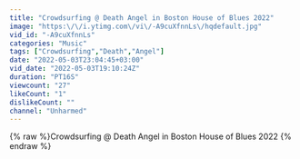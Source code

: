 ```yaml
---
title: "Crowdsurfing @ Death Angel in Boston House of Blues 2022"
image: "https:\/\/i.ytimg.com\/vi\/-A9cuXfnnLs\/hqdefault.jpg"
vid_id: "-A9cuXfnnLs"
categories: "Music"
tags: ["Crowdsurfing","Death","Angel"]
date: "2022-05-03T23:04:45+03:00"
vid_date: "2022-05-03T19:10:24Z"
duration: "PT16S"
viewcount: "27"
likeCount: "1"
dislikeCount: ""
channel: "Unharmed"
---
```

{% raw %}Crowdsurfing @ Death Angel in Boston House of Blues 2022 {% endraw %}
